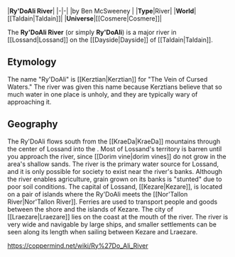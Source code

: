 |**Ry'DoAli River**|
|-|-|
|by  Ben McSweeney |
|**Type**|River|
|**World**|[[Taldain\|Taldain]]|
|**Universe**|[[Cosmere\|Cosmere]]|

The **Ry'DoAli River** (or simply **Ry'DoAli**) is a major river in [[Lossand\|Lossand]] on the [[Dayside\|Dayside]] of [[Taldain\|Taldain]].

## Etymology
The name "Ry'DoAli" is [[Kerztian\|Kerztian]] for "The Vein of Cursed Waters." The river was given this name because Kerztians believe that so much water in one place is unholy, and they are typically wary of approaching it.

## Geography
The Ry'DoAli flows south from the [[KraeDa\|KraeDa]] mountains through the center of Lossand into the .
Most of Lossand's territory is barren until you approach the river, since [[Dorim vine\|dorim vines]] do not grow in the area's shallow sands. The river is the primary water source for Lossand, and it is only possible for society to exist near the river's banks. Although the river enables agriculture, grain grown on its banks is "stunted" due to poor soil conditions.
The capital of Lossand, [[Kezare\|Kezare]], is located on a pair of islands where the Ry'DoAli meets the [[Nor'Tallon River\|Nor'Tallon River]]. Ferries are used to transport people and goods between the shore and the islands of Kezare. The city of [[Lraezare\|Lraezare]] lies on the coast at the mouth of the river. The river is very wide and navigable by large ships, and smaller settlements can be seen along its length when sailing between Kezare and Lraezare.



https://coppermind.net/wiki/Ry%27Do_Ali_River